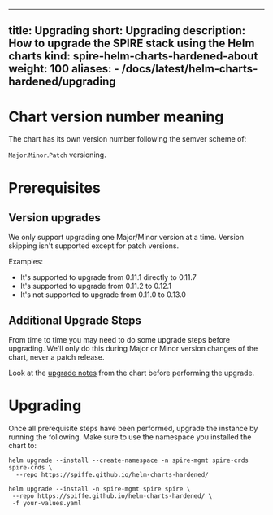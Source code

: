 
---
title: Upgrading
short: Upgrading
description: How to upgrade the SPIRE stack using the Helm charts
kind: spire-helm-charts-hardened-about
weight: 100
aliases:
    - /docs/latest/helm-charts-hardened/upgrading
---

# Chart version number meaning

The chart has its own version number following the semver scheme of:

`Major`.`Minor`.`Patch` versioning.

# Prerequisites

## Version upgrades
We only support upgrading one Major/Minor version at a time. Version skipping isn't supported except for patch versions.

Examples:
 * It's supported to upgrade from 0.11.1 directly to 0.11.7
 * It's supported to upgrade from 0.11.2 to 0.12.1
 * It's not supported to upgrade from 0.11.0 to 0.13.0

## Additional Upgrade Steps

From time to time you may need to do some upgrade steps before upgrading. We'll only do this
during Major or Minor version changes of the chart, never a patch release.

Look at the [upgrade notes](https://artifacthub.io/packages/helm/spiffe/spire#upgrade-notes) from the chart before performing the upgrade.

# Upgrading

Once all prerequisite steps have been performed, upgrade the instance by running the following. Make sure to use the namespace you installed the chart to:

```shell
helm upgrade --install --create-namespace -n spire-mgmt spire-crds spire-crds \
  --repo https://spiffe.github.io/helm-charts-hardened/

helm upgrade --install -n spire-mgmt spire spire \
 --repo https://spiffe.github.io/helm-charts-hardened/ \
 -f your-values.yaml
```
